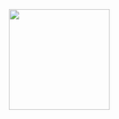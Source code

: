 <!-- Left 1 -->
<!-- About Me -->
<!-- Name, Hometown, Current, Position, ...
<div>
</div>
-->
<!-- Left 2 -->
<!-- Contact me links -->
<!-- Mail, Homepage, LinkedIn, (Tistory), ...
-->
<!--
<div>
</div>
-->

<!-- Right -->
<!-- Most Used Languages -->
<div align="right">
  <img height="180em" src="https://github-readme-stats-beta-indol.vercel.app/api/top-langs/?username=byeongeunseok&layout=compact&theme=nightowl" /> <!-- hide -->
</div>

<!-- Center -->
<!-- Contribute Graph -->
<!-- 
<div align="center">
  <img src="https://github-readme-activity-graph-sand.vercel.app//graph?username=byeongeunseok&theme=nightowl&hide_title=true&radius=5&height=300" />
</div>
-->
